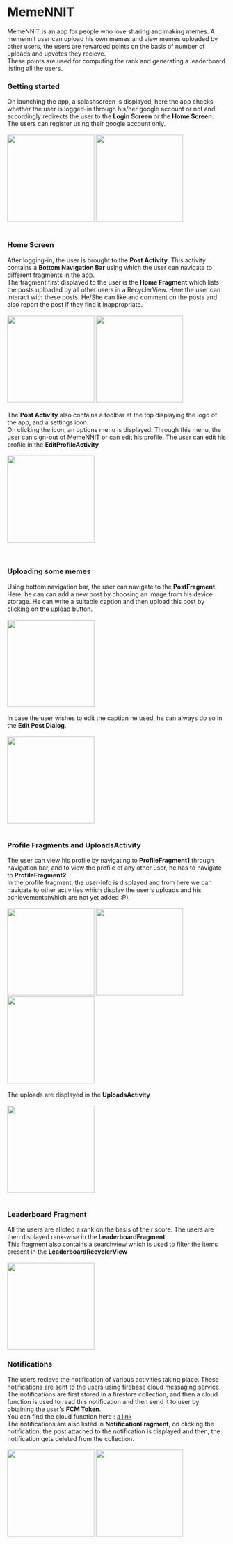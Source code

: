 # MemeNNIT
MemeNNIT is an app for people who love sharing and making memes.
A memennit user can upload his own memes and view memes uploaded by other users,
the users are rewarded points on the basis of number of uploads and upvotes they recieve.
<br>
These points are used for computing the rank and generating a leaderboard listing all the users.

### Getting started
On launching the app, a splashscreen is displayed, here the app checks whether the user is logged-in through his/her google account
or not and accordingly redirects the user to the **Login Screen** or the **Home Screen**.
<br>
The users can register using their google account only.
<br>
<br>
<img src="https://github.com/harshh3010/MemeNNIT/blob/master/AppScreenshots/SplashScreen.jpg" width="200">
<img src="https://github.com/harshh3010/MemeNNIT/blob/master/AppScreenshots/LoginScreen.jpg" width="200">
<br>
<br>
 
 ### Home Screen
 After logging-in, the user is brought to the **Post Activity**. This activity contains a **Bottom Navigation Bar** using 
 which the user can navigate to different fragments in the app.
 <br>
 The fragment first displayed to the user is the **Home Fragment** which lists the posts uploaded by all other users in a RecyclerView.
 Here the user can interact with these posts. He/She can like and comment on the posts and also report the post if they find it inappropriate.
 <br>
 <br>
 <img src="https://github.com/harshh3010/MemeNNIT/blob/master/AppScreenshots/HomeFragment.jpg" width="200">
  <img src="https://github.com/harshh3010/MemeNNIT/blob/master/AppScreenshots/CommentsActivity.jpg" width="200">
  <br>
  <br>
  The **Post Activity** also contains a toolbar at the top displaying the logo of the app, and a settings icon.
  <br>
  On clicking the icon, an options menu is displayed. Through this menu, the user can sign-out of MemeNNIT or can edit his profile.
  The user can edit his profile in the **EditProfileActivity**
  <br>
  <br>
 <img src="https://github.com/harshh3010/MemeNNIT/blob/master/AppScreenshots/EditProfileActivity.jpg" width="200">  
 <br>
 <br>
 ### Uploading some memes
 Using bottom navigation bar, the user can navigate to the **PostFragment**. Here, he can can add a new post by choosing an image from his device storage. He can write a suitable caption and then upload this post by clicking on the upload button.
 <br>
 <br>
  <img src="https://github.com/harshh3010/MemeNNIT/blob/master/AppScreenshots/PostFragment.jpg" width="200">
  <br>
  <br>
  In case the user wishes to edit the caption he used, he can always do so in the **Edit Post Dialog**.
  <br>
  <br>
   <img src="https://github.com/harshh3010/MemeNNIT/blob/master/AppScreenshots/EditPostView.jpg" width="200">
<br>
<br>

### Profile Fragments and UploadsActivity
The user can view his profile by navigating to **ProfileFragment1** through navigation bar, and to view the profile of any other user, he has to navigate to **ProfileFragment2**.
<br>
In the profile fragment, the user-info is displayed and from here we can navigate to other activities which display the user's uploads and his achievements(which are not yet added :P).
<br>
<br>
 <img src="https://github.com/harshh3010/MemeNNIT/blob/master/AppScreenshots/ProfileFragment1.jpg" width="200">
    <img src="https://github.com/harshh3010/MemeNNIT/blob/master/AppScreenshots/ProfilePictureView.jpg" width="200">
  <img src="https://github.com/harshh3010/MemeNNIT/blob/master/AppScreenshots/ProfileFragment2.jpg" width="200">
  <br>
  <br>
  The uploads are displayed in the **UploadsActivity**
  <br>
  <br>
     <img src="https://github.com/harshh3010/MemeNNIT/blob/master/AppScreenshots/UploadsActivity.jpg" width="200">
     <br>
     <br>
### Leaderboard Fragment
All the users are alloted a rank on the basis of their score. The users are then displayed rank-wise in the **LeaderboardFragment**
<br>
This fragment also contains a searchview which is used to filter the items present in the **LeaderboardRecyclerView**
<br>
<br>
   <img src="https://github.com/harshh3010/MemeNNIT/blob/master/AppScreenshots/LeaderboardFragment.jpg" width="200">
   ### Notifications
   The users recieve the notification of various activities taking place. These notifications are sent to the users using firebase cloud messaging service. The notifications are first stored in a firestore collection, and then a cloud function is used to read this notification and then send it to user by obtaining the user's **FCM Token**.<br>
   You can find the cloud function here : 
   [a link](https://github.com/harshh3010/MemeNNIT-Notifications)
   <br>
   The notifications are also listed in **NotificationFragment**, on clicking the notification, the post attached to the notification is displayed and then, the notification gets deleted from the collection.
   <br>
   <br>
   <img src="https://github.com/harshh3010/MemeNNIT/blob/master/AppScreenshots/Notification.jpg" width="200">
   <img src="https://github.com/harshh3010/MemeNNIT/blob/master/AppScreenshots/NotificationFragment.jpg" width="200">
